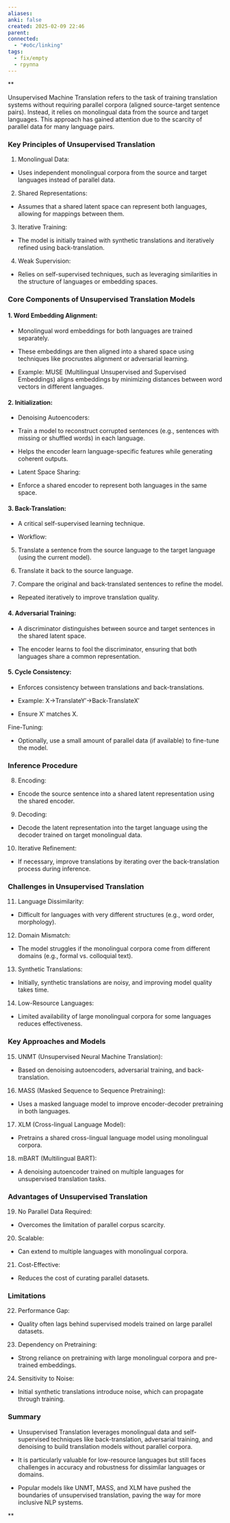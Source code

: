```yaml
---
aliases: 
anki: false
created: 2025-02-09 22:46
parent: 
connected:
  - "#обс/linking"
tags:
  - fix/empty
  - группа
---
```


**

Unsupervised Machine Translation refers to the task of training translation systems without requiring parallel corpora (aligned source-target sentence pairs). Instead, it relies on monolingual data from the source and target languages. This approach has gained attention due to the scarcity of parallel data for many language pairs.

### Key Principles of Unsupervised Translation

1. Monolingual Data:
    

- Uses independent monolingual corpora from the source and target languages instead of parallel data.
    

2. Shared Representations:
    

- Assumes that a shared latent space can represent both languages, allowing for mappings between them.
    

3. Iterative Training:
    

- The model is initially trained with synthetic translations and iteratively refined using back-translation.
    

4. Weak Supervision:
    

- Relies on self-supervised techniques, such as leveraging similarities in the structure of languages or embedding spaces.
    

### Core Components of Unsupervised Translation Models

#### 1. Word Embedding Alignment:

- Monolingual word embeddings for both languages are trained separately.
    
- These embeddings are then aligned into a shared space using techniques like procrustes alignment or adversarial learning.
    
- Example: MUSE (Multilingual Unsupervised and Supervised Embeddings) aligns embeddings by minimizing distances between word vectors in different languages.
    

#### 2. Initialization:

- Denoising Autoencoders:
    

- Train a model to reconstruct corrupted sentences (e.g., sentences with missing or shuffled words) in each language.
    
- Helps the encoder learn language-specific features while generating coherent outputs.
    

- Latent Space Sharing:
    

- Enforce a shared encoder to represent both languages in the same space.
    

#### 3. Back-Translation:

- A critical self-supervised learning technique.
    
- Workflow:
    

5. Translate a sentence from the source language to the target language (using the current model).
    
6. Translate it back to the source language.
    
7. Compare the original and back-translated sentences to refine the model.
    

- Repeated iteratively to improve translation quality.
    

#### 4. Adversarial Training:

- A discriminator distinguishes between source and target sentences in the shared latent space.
    
- The encoder learns to fool the discriminator, ensuring that both languages share a common representation.
    

#### 5. Cycle Consistency:

- Enforces consistency between translations and back-translations.
    
- Example: X→TranslateY′→Back-TranslateX′
    

- Ensure X′ matches X.
    

Fine-Tuning:

- Optionally, use a small amount of parallel data (if available) to fine-tune the model.
    

### Inference Procedure

8. Encoding:
    

- Encode the source sentence into a shared latent representation using the shared encoder.
    

9. Decoding:
    

- Decode the latent representation into the target language using the decoder trained on target monolingual data.
    

10. Iterative Refinement:
    

- If necessary, improve translations by iterating over the back-translation process during inference.
    

### Challenges in Unsupervised Translation

11. Language Dissimilarity:
    

- Difficult for languages with very different structures (e.g., word order, morphology).
    

12. Domain Mismatch:
    

- The model struggles if the monolingual corpora come from different domains (e.g., formal vs. colloquial text).
    

13. Synthetic Translations:
    

- Initially, synthetic translations are noisy, and improving model quality takes time.
    

14. Low-Resource Languages:
    

- Limited availability of large monolingual corpora for some languages reduces effectiveness.
    

### Key Approaches and Models

15. UNMT (Unsupervised Neural Machine Translation):
    

- Based on denoising autoencoders, adversarial training, and back-translation.
    

16. MASS (Masked Sequence to Sequence Pretraining):
    

- Uses a masked language model to improve encoder-decoder pretraining in both languages.
    

17. XLM (Cross-lingual Language Model):
    

- Pretrains a shared cross-lingual language model using monolingual corpora.
    

18. mBART (Multilingual BART):
    

- A denoising autoencoder trained on multiple languages for unsupervised translation tasks.
    

### Advantages of Unsupervised Translation

19. No Parallel Data Required:
    

- Overcomes the limitation of parallel corpus scarcity.
    

20. Scalable:
    

- Can extend to multiple languages with monolingual corpora.
    

21. Cost-Effective:
    

- Reduces the cost of curating parallel datasets.
    

### Limitations

22. Performance Gap:
    

- Quality often lags behind supervised models trained on large parallel datasets.
    

23. Dependency on Pretraining:
    

- Strong reliance on pretraining with large monolingual corpora and pre-trained embeddings.
    

24. Sensitivity to Noise:
    

- Initial synthetic translations introduce noise, which can propagate through training.
    

### Summary

- Unsupervised Translation leverages monolingual data and self-supervised techniques like back-translation, adversarial training, and denoising to build translation models without parallel corpora.
    
- It is particularly valuable for low-resource languages but still faces challenges in accuracy and robustness for dissimilar languages or domains.
    
- Popular models like UNMT, MASS, and XLM have pushed the boundaries of unsupervised translation, paving the way for more inclusive NLP systems.
    

**